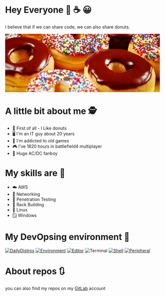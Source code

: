 # Hey Everyone 🍩 ☕ 😀
I believe that if we can share code, we can also share donuts.

![image](donuts.png)

# A little bit about me 🕵

- 🍩 First of all - I Like donuts
- 🖥️ I'm an IT guy about 20 years
- 👾 I'm addicted to old games
- 🎮 I've 1820 hours in battlefield4 multiplayer
- 🎸 Huge AC/DC fanboy

# My skills are 🥷
- :cloud: AWS
- :satellite: Networking
- :key: Penetration Testing
- :department_store: Rack Building
- :penguin: Linux 
- :window: Windows

# My DevOpsing environment 🐧

[![DailyDistros](https://img.shields.io/badge/DailyDistros-Ubuntu+Manjaro-red)](https://ubuntu.com/)
[![Environment](https://img.shields.io/badge/Environment-Gnome+Cinnamon-blue)](https://kde.org/)
[![Editor](https://img.shields.io/badge/Editor-Sublime-yellowgreen)](https://atom.io/)
![Terminal](https://img.shields.io/badge/Terminal--Emulator-Terminator-blue)
[![Shell](https://img.shields.io/badge/Shell-ZSH+P10K-yellowgreen)](https://ohmyz.sh/)
[![Peripheral](https://img.shields.io/badge/Peripheral-Razer-green)](https://www.razer.com/)

# About repos 🔃
you can also find my repos on my [GitLab](https://gitlab.com/free-doughnuts) account

<!--
**free-doughnuts/free-doughnuts** is a ✨ _special_ ✨ repository because its `README.md` (this file) appears on your GitHub profile.

Here are some ideas to get you started:

- 🔭 I’m currently working on ...
- 🌱 I’m currently learning ...
- 👯 I’m looking to collaborate on ...
- 🤔 I’m looking for help with ...
- 💬 Ask me about ...
- 📫 How to reach me: ...
- 😄 Pronouns: ...
- ⚡ Fun fact: ...

-->
